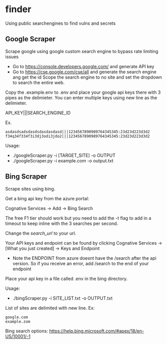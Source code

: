 # finder
Using public searchengines to find vulns and secrets

## Google Scraper
Scrape google using google custom search engine to bypass rate limiting issues

* Go to https://console.developers.google.com/ and generate API key
* Go to https://cse.google.com/cse/all and generate the search engine ang get the id
Scope the search engine to no site and set the dropdown to search the entire web.

Copy the .example.env to .env and place your google api keys there with 3 pipes as the delimieter. You can enter multiple keys using new line as the delimieter.

API_KEY|||SEARCH_ENGINE_ID

Ex.
```
asdasdsadsdasdsdasdasdasd|||1234567890989764345345:23d23d223d3d2
f34q34f334f3i3dj3odi3jdo2|||1234567890989764345345:23d23d223d3d2
```

Usage:
* ./googleScraper.py -i [TARGET_SITE] -o OUTPUT
* ./googleScraper.py -i example.com -o output.txt


## Bing Scraper
Scrape sites using bing.

Get a bing api key from the azure portal:

Cognative Services -> Add -> Bing Search

The free F1 tier should work but you need to add the  -t flag to add in a timeout to keep inline with the 3 searches per second.

Change the *search_url* to your url.

Your API keys and endpoint can be found by clicking Cognative Services -> [What you just created] -> Keys and Endpoint

* Note the ENDPOINT from azure doesnt have the /search after the api version. So if you receive an error, add /search to the end of your endpoint

Place your api key in a file called .env in the bing directory.

Usage:
* ./bingScraper.py -i SITE_LIST.txt -o OUTPUT.txt

List of sites are delimited with new line. Ex:
```
google.com
example.zom
```
Bing search options: https://help.bing.microsoft.com/#apex/18/en-US/10001/-1
